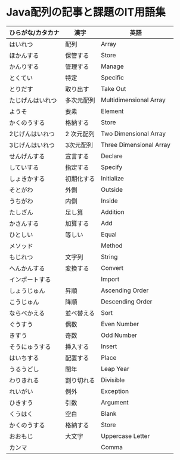 # Java配列の記事と課題のIT用語集

| ひらがな/カタカナ | 漢字 | 英語 |
| --------- | --------- | ------------------- |
| はいれつ | 配列 | Array |
| ほかんする | 保管する | Store |
| かんりする | 管理する | Manage |
| とくてい | 特定 | Specific |
| とりだす | 取り出す | Take Out |
| たじげんはいれつ | 多次元配列 | Multidimensional Array |
| ようそ | 要素 | Element |
| かくのうする | 格納する | Store |
| 2じげんはいれつ | 2 次元配列 | Two Dimensional Array |
| 3じげんはいれつ | 3次元配列 | Three Dimensional Array |
| せんげんする | 宣言する | Declare |
| していする | 指定する | Specify |
| しょきかする| 初期化する | Initialize |
| そとがわ| 外側 | Outside |
| うちがわ | 内側 | Inside |
| たしざん | 足し算 | Addition |
| かさんする | 加算する | Add |
| ひとしい | 等しい | Equal |
| メソッド | | Method |
| もじれつ | 文字列 | String |
| へんかんする | 変換する | Convert |
| インポートする| | Import |
| しょうじゅん | 昇順 | Ascending Order |
| こうじゅん | 降順 | Descending Order |
| ならべかえる | 並べ替える | Sort |
| ぐうすう | 偶数 | Even Number |
| きすう | 奇数 | Odd Number |
| そうにゅうする | 挿入する | Insert |
| はいちする| 配置する | Place |
| うるうどし | 閏年 | Leap Year |
| わりきれる | 割り切れる | Divisible |
| れいがい | 例外 | Exception |
| ひきすう | 引数 | Argument |
| くうはく | 空白 | Blank |
| かくのうする| 格納する | Store |
| おおもじ | 大文字 | Uppercase Letter |
| カンマ  | | Comma |
